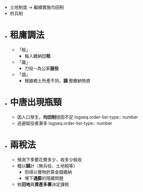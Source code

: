 - 土地制度 -> 繼續實施均田制
- 府兵制
- # 租庸調法
	- 「租」
		- 每人繳納田**租**
	- 「庸」
		- 力役--為公家**服役**
	- 「調」
		- 根據鄉土所產不同，**調** 整繳納物資
- # 中唐出現瓶頸
	- 因人口孳生，**均田制**授田不足
	  logseq.order-list-type:: number
	- 逃避賦役者漸多
	  logseq.order-list-type:: number
- # 兩稅法
	- 預測下季要花費多少，收多少稅收
	- 概以**錢**計（無兵役、土地稅等）
		- 但得以實物折算金錢繳納
		- 埋下**通膨**的隱藏問題
	- 依**田地**與**資產多寡**決定課稅